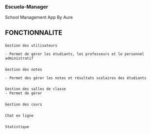 ### Escuela-Manager
School Management App By Aure 

## FONCTIONNALITE

###
    Gestion des utilisateurs

    - Permet de gérer les étudiants, les professeurs et le personnel administratif

###
    Gestion des notes 
    
    - Permet des gérer les notes et résultats scolaires des étudiants

###
    Gestion des salles de classe
    - Permet de gérer

###
    Gestion des cours

###
    Chat en ligne

###
    Statistique
